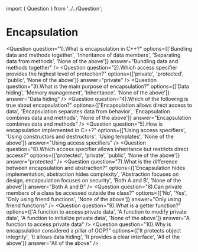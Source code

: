 import { Question } from '../../Question';

# Encapsulation

<Question
  question="1).What is encapsulation in C++?"
  options={['Bundling data and methods together', 'Inheritance of data members', 'Separating data from methods', 'None of the above']}
  answer="Bundling data and methods together"
/>
<Question
  question="2).Which access specifier provides the highest level of protection?"
  options={['private', 'protected', 'public', 'None of the above']}
  answer="private"
/>
<Question
  question="3).What is the main purpose of encapsulation?"
  options={['Data hiding', 'Memory management', 'Inheritance', 'None of the above']}
  answer="Data hiding"
/>
<Question
  question="4).Which of the following is true about encapsulation?"
  options={['Encapsulation allows direct access to data', 'Encapsulation separates data from behavior', 'Encapsulation combines data and methods', 'None of the above']}
  answer="Encapsulation combines data and methods"
/>
<Question
  question="5).How is encapsulation implemented in C++?"
  options={['Using access specifiers', 'Using constructors and destructors', 'Using templates', 'None of the above']}
  answer="Using access specifiers"
/>
<Question
  question="6).Which access specifier allows inheritance but restricts direct access?"
  options={['protected', 'private', 'public', 'None of the above']}
  answer="protected"
/>
<Question
  question="7).What is the difference between encapsulation and abstraction?"
  options={['Encapsulation hides implementation, abstraction hides complexity', 'Abstraction focuses on design, encapsulation focuses on security', 'Both A and B', 'None of the above']}
  answer="Both A and B"
/>
<Question
  question="8).Can private members of a class be accessed outside the class?"
  options={['No', 'Yes', 'Only using friend functions', 'None of the above']}
  answer="Only using friend functions"
/>
<Question
  question="9).What is a getter function?"
  options={['A function to access private data', 'A function to modify private data', 'A function to initialize private data', 'None of the above']}
  answer="A function to access private data"
/>
<Question
  question="10).Why is encapsulation considered a pillar of OOP?"
  options={['It protects object integrity', 'It allows data hiding', 'It provides a clear interface', 'All of the above']}
  answer="All of the above"
/>
